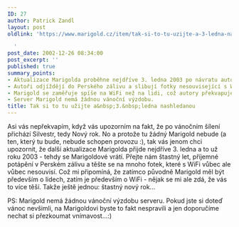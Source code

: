 ```yaml
---
ID: 27
author: Patrick Zandl
layout: post
oldlink: 'https://www.marigold.cz/item/tak-si-to-tu-uzijte-a-3-ledna-nashledanou

  '
post_date: 2002-12-26 08:34:00
post_excerpt: ''
published: true
summary_points:
- Aktualizace Marigolda proběhne nejdříve 3. ledna 2003 po návratu autorů.
- Autoři odjíždějí do Perského zálivu a slibují fotky nesouvisející s WiFi.
- Marigold se zaměřuje spíše na WiFi než na lidi, což autory překvapuje.
- Server Marigold nemá žádnou vánoční výzdobu.
title: Tak si to tu užijte a&nbsp;3.&nbsp;ledna nashledanou
---
```


<p>
Asi vás nepřekvapím, když vás upozorním na fakt, že po vánočním šílení přichází Silvestr, tedy Nový rok. No a protože tu žádný Marigold nebude (a ten, který tu bude, nebude schopen provozu :), tak vás jenom chci upozornit, že další aktualizace Marigolda přijde nejdříve 3. ledna a to už roku 2003 - tehdy se Marigoldové vrátí. Přejte nám štastný let, příjemné potápění v Perském zálivu a těšte se na mnoho fotek, které s WiFi vůbec ale vůbec nesouvisí. Což mi připomíná, že zatímco původně Marigold měl být především o lidech, zatím je především o WiFi - nějak se mi ale zdá, že vás to více těší. Takže ještě jednou: štastný nový rok...</p>

<p>
PS: Marigold nemá žádnou vánoční výzdobu serveru. Pokud jste si doteď vánoc nevšimli, na Marigoldovi byste to fakt nespravili a jen doporučíme nechat si přezkoumat vnímavost...:)</p>